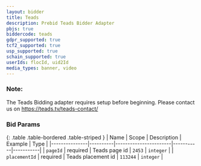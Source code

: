 ```yaml
---
layout: bidder
title: Teads
description: Prebid Teads Bidder Adapter
pbjs: true
biddercode: teads
gdpr_supported: true
tcf2_supported: true
usp_supported: true
schain_supported: true
userIds: flocId, uid2Id
media_types: banner, video
---
```


### Note:

The Teads Bidding adapter requires setup before beginning. Please contact us on https://teads.tv/teads-contact/

### Bid Params

{: .table .table-bordered .table-striped }
| Name          | Scope    | Description           | Example   | Type      |
|---------------|----------|-----------------------|-----------|-----------|
| `pageId`      | required | Teads page id         | `2453`    | `integer` |
| `placementId` | required | Teads placement id    | `113244`  | `integer` |
